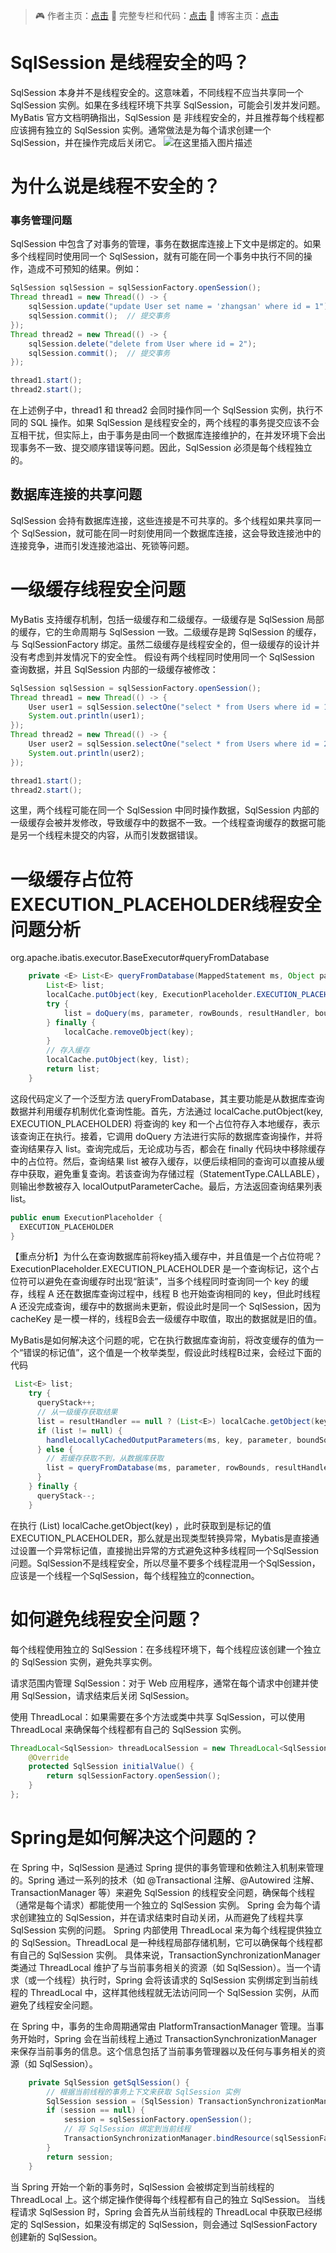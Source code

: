 > 🎮	作者主页：[点击](https://github.com/zwzhangyu)
> 🎁	完整专栏和代码：[点击](https://github.com/zwzhangyu/mybatis-repo)
> 🏡	博客主页：[点击](https://zwzhangyu.blog.csdn.net/)


# SqlSession 是线程安全的吗？
SqlSession 本身并不是线程安全的。这意味着，不同线程不应当共享同一个 SqlSession 实例。如果在多线程环境下共享 SqlSession，可能会引发并发问题。
MyBatis 官方文档明确指出，SqlSession 是 非线程安全的，并且推荐每个线程都应该拥有独立的 SqlSession 实例。通常做法是为每个请求创建一个 SqlSession，并在操作完成后关闭它。
![在这里插入图片描述](https://i-blog.csdnimg.cn/direct/dc500cf0509d4ce68a2c13db0a912738.png)
# 为什么说是线程不安全的？
### 事务管理问题
SqlSession 中包含了对事务的管理，事务在数据库连接上下文中是绑定的。如果多个线程同时使用同一个 SqlSession，就有可能在同一个事务中执行不同的操作，造成不可预知的结果。例如：

```java
SqlSession sqlSession = sqlSessionFactory.openSession();
Thread thread1 = new Thread(() -> {
    sqlSession.update("update User set name = 'zhangsan' where id = 1");
    sqlSession.commit();  // 提交事务
});
Thread thread2 = new Thread(() -> {
    sqlSession.delete("delete from User where id = 2");
    sqlSession.commit();  // 提交事务
});

thread1.start();
thread2.start();
```
在上述例子中，thread1 和 thread2 会同时操作同一个 SqlSession 实例，执行不同的 SQL 操作。如果 SqlSession 是线程安全的，两个线程的事务提交应该不会互相干扰，但实际上，由于事务是由同一个数据库连接维护的，在并发环境下会出现事务不一致、提交顺序错误等问题。因此，SqlSession 必须是每个线程独立的。
## 数据库连接的共享问题
SqlSession 会持有数据库连接，这些连接是不可共享的。多个线程如果共享同一个 SqlSession，就可能在同一时刻使用同一个数据库连接，这会导致连接池中的连接竞争，进而引发连接池溢出、死锁等问题。
# 一级缓存线程安全问题
MyBatis 支持缓存机制，包括一级缓存和二级缓存。一级缓存是 SqlSession 局部的缓存，它的生命周期与 SqlSession 一致。二级缓存是跨 SqlSession 的缓存，与 SqlSessionFactory 绑定。虽然二级缓存是线程安全的，但一级缓存的设计并没有考虑到并发情况下的安全性。
假设有两个线程同时使用同一个 SqlSession 查询数据，并且 SqlSession 内部的一级缓存被修改：

```java
SqlSession sqlSession = sqlSessionFactory.openSession();
Thread thread1 = new Thread(() -> {
    User user1 = sqlSession.selectOne("select * from Users where id = 1");
    System.out.println(user1);
});
Thread thread2 = new Thread(() -> {
    User user2 = sqlSession.selectOne("select * from Users where id = 2");
    System.out.println(user2);
});

thread1.start();
thread2.start();
```
这里，两个线程可能在同一个 SqlSession 中同时操作数据，SqlSession 内部的一级缓存会被并发修改，导致缓存中的数据不一致。一个线程查询缓存的数据可能是另一个线程未提交的内容，从而引发数据错误。
# 一级缓存占位符EXECUTION_PLACEHOLDER线程安全问题分析
org.apache.ibatis.executor.BaseExecutor#queryFromDatabase

```java
    private <E> List<E> queryFromDatabase(MappedStatement ms, Object parameter, RowBounds rowBounds, ResultHandler resultHandler, CacheKey key, BoundSql boundSql) throws SQLException {
        List<E> list;
        localCache.putObject(key, ExecutionPlaceholder.EXECUTION_PLACEHOLDER);
        try {
            list = doQuery(ms, parameter, rowBounds, resultHandler, boundSql);
        } finally {
            localCache.removeObject(key);
        }
        // 存入缓存
        localCache.putObject(key, list);
        return list;
    }
```

这段代码定义了一个泛型方法 queryFromDatabase，其主要功能是从数据库查询数据并利用缓存机制优化查询性能。首先，方法通过 localCache.putObject(key, EXECUTION_PLACEHOLDER) 将查询的 key 和一个占位符存入本地缓存，表示该查询正在执行。接着，它调用 doQuery 方法进行实际的数据库查询操作，并将查询结果存入 list。查询完成后，无论成功与否，都会在 finally 代码块中移除缓存中的占位符。然后，查询结果 list 被存入缓存，以便后续相同的查询可以直接从缓存中获取，避免重复查询。若该查询为存储过程（StatementType.CALLABLE），则输出参数被存入 localOutputParameterCache。最后，方法返回查询结果列表 list。

```java
public enum ExecutionPlaceholder {
  EXECUTION_PLACEHOLDER
}
```
【重点分析】为什么在查询数据库前将key插入缓存中，并且值是一个占位符呢？
ExecutionPlaceholder.EXECUTION_PLACEHOLDER 是一个查询标记，这个占位符可以避免在查询缓存时出现“脏读”，当多个线程同时查询同一个 key 的缓存，线程 A 还在数据库查询过程中，线程 B 也开始查询相同的 key，但此时线程 A 还没完成查询，缓存中的数据尚未更新，假设此时是同一个 SqlSession，因为cacheKey 是一模一样的，线程B会去一级缓存中取值，取出的数据就是旧的值。

MyBatis是如何解决这个问题的呢，它在执行数据库查询前，将改变缓存的值为一个“错误的标记值”，这个值是一个枚举类型，假设此时线程B过来，会经过下面的代码

```java
 List<E> list;
    try {
      queryStack++;
      // 从一级缓存获取结果
      list = resultHandler == null ? (List<E>) localCache.getObject(key) : null;
      if (list != null) {
        handleLocallyCachedOutputParameters(ms, key, parameter, boundSql);
      } else {
        // 若缓存获取不到，从数据库获取
        list = queryFromDatabase(ms, parameter, rowBounds, resultHandler, key, boundSql);
      }
    } finally {
      queryStack--;
    }
```
在执行 (List<E>) localCache.getObject(key) ，此时获取到是标记的值EXECUTION_PLACEHOLDER，那么就是出现类型转换异常，Mybatis是直接通过设置一个异常标记值，直接抛出异常的方式避免这种多线程同一个SqlSession问题。SqlSession不是线程安全，所以尽量不要多个线程混用一个SqlSession，应该是一个线程一个SqlSession，每个线程独立的connection。

# 如何避免线程安全问题？

每个线程使用独立的 SqlSession：在多线程环境下，每个线程应该创建一个独立的 SqlSession 实例，避免共享实例。

请求范围内管理 SqlSession：对于 Web 应用程序，通常在每个请求中创建并使用 SqlSession，请求结束后关闭 SqlSession。

使用 ThreadLocal：如果需要在多个方法或类中共享 SqlSession，可以使用 ThreadLocal 来确保每个线程都有自己的 SqlSession 实例。

```java
ThreadLocal<SqlSession> threadLocalSession = new ThreadLocal<SqlSession>() {
    @Override
    protected SqlSession initialValue() {
        return sqlSessionFactory.openSession();
    }
};

```
# Spring是如何解决这个问题的？
在 Spring 中，SqlSession 是通过 Spring 提供的事务管理和依赖注入机制来管理的。Spring 通过一系列的技术（如 @Transactional 注解、@Autowired 注解、TransactionManager 等）来避免 SqlSession 的线程安全问题，确保每个线程（通常是每个请求）都能使用一个独立的 SqlSession 实例。
Spring 会为每个请求创建独立的 SqlSession，并在请求结束时自动关闭，从而避免了线程共享 SqlSession 实例的问题。
Spring 内部使用 ThreadLocal 来为每个线程提供独立的 SqlSession。ThreadLocal 是一种线程局部存储机制，它可以确保每个线程都有自己的 SqlSession 实例。
具体来说，TransactionSynchronizationManager 类通过 ThreadLocal 维护了与当前事务相关的资源（如 SqlSession）。当一个请求（或一个线程）执行时，Spring 会将该请求的 SqlSession 实例绑定到当前线程的 ThreadLocal 中，这样其他线程就无法访问同一个 SqlSession 实例，从而避免了线程安全问题。

在 Spring 中，事务的生命周期通常由 PlatformTransactionManager 管理。当事务开始时，Spring 会在当前线程上通过 TransactionSynchronizationManager 来保存当前事务的信息。这个信息包括了当前事务管理器以及任何与事务相关的资源（如 SqlSession）。

```java
    private SqlSession getSqlSession() {
        // 根据当前线程的事务上下文来获取 SqlSession 实例
        SqlSession session = (SqlSession) TransactionSynchronizationManager.getResource(sqlSessionFactory);
        if (session == null) {
            session = sqlSessionFactory.openSession();
            // 将 SqlSession 绑定到当前线程
            TransactionSynchronizationManager.bindResource(sqlSessionFactory, session);
        }
        return session;
    }
```
当 Spring 开始一个新的事务时，SqlSession 会被绑定到当前线程的 ThreadLocal 上。这个绑定操作使得每个线程都有自己的独立 SqlSession。
当线程请求 SqlSession 时，Spring 会首先从当前线程的 ThreadLocal 中获取已经绑定的 SqlSession，如果没有绑定的 SqlSession，则会通过 SqlSessionFactory 创建新的 SqlSession。